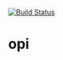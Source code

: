 [![Build Status](https://travis-ci.org/chmduquesne/opi.svg?branch=master)](https://travis-ci.org/chmduquesne/opi)

# opi
